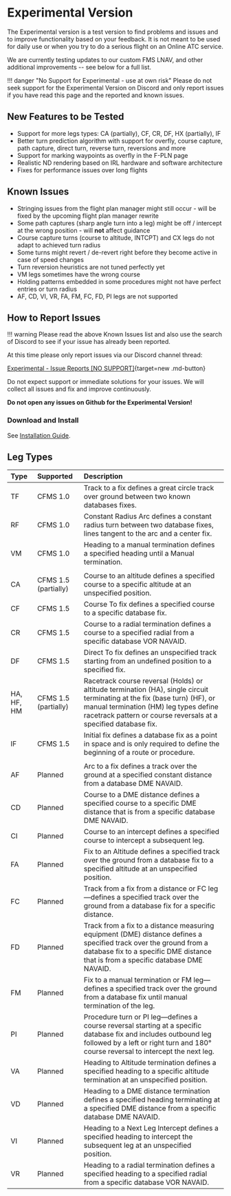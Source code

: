 # Experimental Version

The Experimental version is a test version to find problems and issues and to improve functionality based on your feedback. It is not meant to be used for daily use or when you try to do a serious flight on an Online ATC service.

We are currently testing updates to our custom FMS LNAV, and other additional improvements -- see below for a full list.

!!! danger "No Support for Experimental - use at own risk"
    Please do not seek support for the Experimental Version on Discord and only report issues if you have read this page and the reported and known issues.

## New Features to be Tested

- Support for more legs types: CA (partially), CF, CR, DF, HX (partially), IF
- Better turn prediction algorithm with support for overfly, course capture, path capture, direct turn, reverse turn, reversions and more
- Support for marking waypoints as overfly in the F-PLN page
- Realistic ND rendering based on IRL hardware and software architecture
- Fixes for performance issues over long flights

## Known Issues

- Stringing issues from the flight plan manager might still occur - will be fixed by the upcoming flight plan manager rewrite
- Some path captures (sharp angle turn into a leg) might be off / intercept at the wrong position - will **not** affect guidance
- Course capture turns (course to altitude, INTCPT) and CX legs do not adapt to achieved turn radius
- Some turns might revert / de-revert right before they become active in case of speed changes
- Turn reversion heuristics are not tuned perfectly yet
- VM legs sometimes have the wrong course
- Holding patterns embedded in some procedures might not have perfect entries or turn radius
- AF, CD, VI, VR, FA, FM, FC, FD, PI legs are not supported

## How to Report Issues

!!! warning
    Please read the above Known Issues list and also use the search of  Discord to see if your issue has already been reported.

At this time please only report issues via our Discord channel thread:

 [Experimental - Issue Reports [NO SUPPORT]](https://discord.com/channels/738864299392630914/926586416820011098/926592547059531866){target=new .md-button}

Do not expect support or immediate solutions for your issues. We will collect all issues and fix and improve continuously.

**Do not open any issues on Github for the Experimental Version!**

### Download and Install

See [Installation Guide](../installation.md#downloads).

## Leg Types

| Type       | Supported            | Description                                                                                                                                                                                                                            |
|:-----------|:---------------------|:---------------------------------------------------------------------------------------------------------------------------------------------------------------------------------------------------------------------------------------|
| TF         | CFMS 1.0             | Track to a fix defines a great circle track over ground between two known databases fixes.                                                                                                                                             |
| RF         | CFMS 1.0             | Constant Radius Arc defines a constant radius turn between two database fixes, lines tangent to the arc and a center fix.                                                                                                              |
| VM         | CFMS 1.0             | Heading to a manual termination defines a specified heading until a Manual termination.                                                                                                                                                |
|            |                      |                                                                                                                                                                                                                                        |
| CA         | CFMS 1.5 (partially) | Course to an altitude defines a specified course to a specific altitude at an unspecified position.                                                                                                                                    |
| CF         | CFMS 1.5             | Course To fix defines a specified course to a specific database fix.                                                                                                                                                                   |
| CR         | CFMS 1.5             | Course to a radial termination defines a course to a specified radial from a specific database VOR NAVAID.                                                                                                                             |
| DF         | CFMS 1.5             | Direct To fix defines an unspecified track starting from an undefined position to a specified fix.                                                                                                                                     |
| HA, HF, HM | CFMS 1.5 (partially) | Racetrack course reversal (Holds) or altitude termination (HA), single circuit terminating at the fix (base turn) (HF), or manual termination (HM) leg types define racetrack pattern or course reversals at a specified database fix. |
| IF         | CFMS 1.5             | Initial fix defines a database fix as a point in space and is only required to define the beginning of a route or procedure.                                                                                                           |
|            |                      |                                                                                                                                                                                                                                        |
| AF         | Planned              | Arc to a fix defines a track over the ground at a specified constant distance from a database DME NAVAID.                                                                                                                              |
| CD         | Planned              | Course to a DME distance defines a specified course to a specific DME distance that is from a specific database DME NAVAID.                                                                                                            |
| CI         | Planned              | Course to an intercept defines a specified course to intercept a subsequent leg.                                                                                                                                                       |
| FA         | Planned              | Fix to an Altitude defines a specified track over the ground from a database fix to a specified altitude at an unspecified position.                                                                                                   |
| FC         | Planned              | Track from a fix from a distance or FC leg—defines a specified track over the ground from a database fix for a specific distance.                                                                                                      |
| FD         | Planned              | Track from a fix to a distance measuring equipment (DME) distance defines a specified track over the ground from a database fix to a specific DME distance that is from a specific database DME NAVAID.                                |
| FM         | Planned              | Fix to a manual termination or FM leg— defines a specified track over the ground from a database fix until manual termination of the leg.                                                                                              |
| PI         | Planned              | Procedure turn or PI leg—defines a course reversal starting at a specific database fix and includes outbound leg followed by a left or right turn and 180° course reversal to intercept the next leg.                                  |
| VA         | Planned              | Heading to Altitude termination defines a specified heading to a specific altitude termination at an unspecified position.                                                                                                             |
| VD         | Planned              | Heading to a DME distance termination defines a specified heading terminating at a specified DME distance from a specific database DME NAVAID.                                                                                         |
| VI         | Planned              | Heading to a Next Leg Intercept defines a specified heading to intercept the subsequent leg at an unspecified position.                                                                                                                |
| VR         | Planned              | Heading to a radial termination defines a specified heading to a specified radial from a specific database VOR NAVAID.                                                                                                                 |

